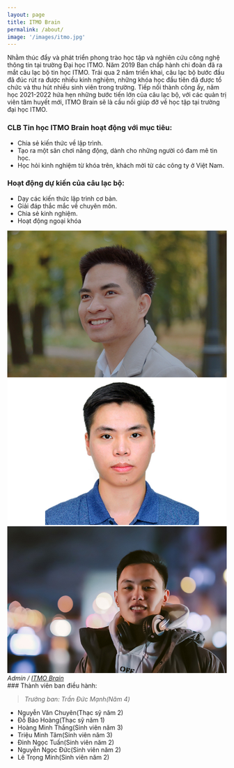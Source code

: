 ```yaml
---
layout: page
title: ITMO Brain
permalink: /about/
image: '/images/itmo.jpg'
---
```


Nhằm thúc đẩy và phát triển phong trào học tập và nghiên cứu công nghệ thông tin tại trường Đại học ITMO. Năm 2019 Ban chấp hành chi đoàn đã ra mắt câu lạc bộ tin học ITMO. Trải qua 2 năm triển khai, câu lạc bộ bước đầu đã đúc rút ra được nhiều kinh nghiệm, những khóa học đầu tiên đã được tổ chức và thu hút nhiều sinh viên trong trường. Tiếp nối thành công ấy, năm học 2021-2022 hứa hẹn những bước tiến lớn của câu lạc bộ, với  các quản trị viên tâm huyết mới, ITMO Brain sẽ là cầu nối giúp đỡ về học tập tại trường đại học ITMO. 

### CLB Tin học ITMO Brain hoạt động với mục tiêu:
- Chia sẻ kiến thức về lập trình. 
- Tạo ra một sân chơi năng động, dành cho những người có đam mê tin học. 
- Học hỏi kinh nghiệm từ khóa trên, khách mời từ các công ty ở Việt Nam.

### Hoạt động dự kiến của câu lạc bộ:
- Dạy các kiến thức lập trình cơ bản.
- Giải đáp thắc mắc về chuyên môn.
- Chia sẻ kinh nghiệm.
- Hoạt động ngoại khóa

<div class="gallery-box">
  <div class="gallery">
    <img src="/images/admin/manh.jpg">
    <img src="/images/admin/hoang.jpg">
    <img src="/images/admin/duc.jpg">
  </div>
  <em>Admin / <a href="https://fb.com/itmobrain" target="_blank">ITMO Brain</a></em>
</div>
### Thành viên ban điều hành:

> <cite>Trưởng ban: Trần Đức Mạnh(Năm 4)</cite>

- Nguyễn Văn Chuyên(Thạc sỹ năm 2)
- Đỗ Bảo Hoàng(Thạc sỹ năm 1)
- Hoàng Minh Thắng(Sinh viên năm 3)
- Triệu Minh Tâm(Sinh viên năm 3)
- Đinh Ngọc Tuấn(Sinh viên năm 2)
- Nguyễn Ngọc Đức(Sinh viên năm 2)
- Lê Trọng Minh(Sinh viên năm 2)